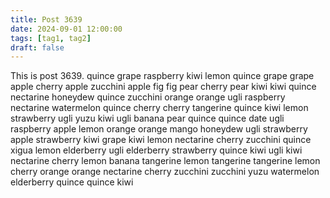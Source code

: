 ```yaml
---
title: Post 3639
date: 2024-09-01 12:00:00
tags: [tag1, tag2]
draft: false
---
```

This is post 3639.
quince
grape
raspberry
kiwi
lemon
quince
grape
grape
apple
cherry
apple
zucchini
apple
fig
fig
pear
cherry
pear
kiwi
kiwi
quince
nectarine
honeydew
quince
zucchini
orange
orange
ugli
raspberry
nectarine
watermelon
quince
cherry
cherry
tangerine
quince
kiwi
lemon
strawberry
ugli
yuzu
kiwi
ugli
banana
pear
quince
quince
date
ugli
raspberry
apple
lemon
orange
orange
mango
honeydew
ugli
strawberry
apple
strawberry
kiwi
grape
kiwi
lemon
nectarine
cherry
zucchini
quince
xigua
lemon
elderberry
ugli
elderberry
strawberry
quince
kiwi
ugli
kiwi
nectarine
cherry
lemon
banana
tangerine
lemon
tangerine
tangerine
lemon
cherry
orange
orange
nectarine
cherry
zucchini
zucchini
yuzu
watermelon
elderberry
quince
quince
kiwi
